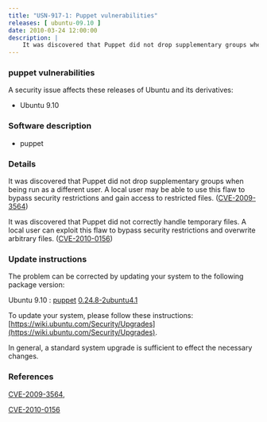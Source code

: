 ```yaml
---
title: "USN-917-1: Puppet vulnerabilities"
releases: [ ubuntu-09.10 ]
date: 2010-03-24 12:00:00
description: |
    It was discovered that Puppet did not drop supplementary groups when being run as a different user. A local user may be able to use this flaw to bypass security restrictions and gain access to restricted files. ([CVE-2009-3564](http://people.ubuntu.com/~ubuntu-security/cve/CVE-2009-3564))
--- 
```

 
### puppet vulnerabilities

A security issue affects these releases of Ubuntu and its derivatives:

* Ubuntu 9.10

### Software description

* puppet 

### Details

It was discovered that Puppet did not drop supplementary groups when being run as a different user. A local user may be able to use this flaw to bypass security restrictions and gain access to restricted files. ([CVE-2009-3564](http://people.ubuntu.com/~ubuntu-security/cve/CVE-2009-3564))

It was discovered that Puppet did not correctly handle temporary files. A local user can exploit this flaw to bypass security restrictions and overwrite arbitrary files. ([CVE-2010-0156](http://people.ubuntu.com/~ubuntu-security/cve/CVE-2010-0156)) 

### Update instructions

The problem can be corrected by updating your system to the following package version:

Ubuntu 9.10
 : [puppet](https://launchpad.net/ubuntu/+source/puppet) <span> [0.24.8-2ubuntu4.1](https://launchpad.net/ubuntu/+source/puppet/0.24.8-2ubuntu4.1) </span> 

To update your system, please follow these instructions: [https://wiki.ubuntu.com/Security/Upgrades](https://wiki.ubuntu.com/Security/Upgrades).

In general, a standard system upgrade is sufficient to effect the necessary changes. 

### References

 [CVE-2009-3564](http://people.ubuntu.com/~ubuntu-security/cve/CVE-2009-3564), 

 [CVE-2010-0156](http://people.ubuntu.com/~ubuntu-security/cve/CVE-2010-0156)
 
